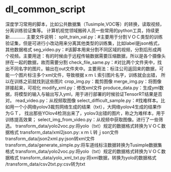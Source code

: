# dl_common_script
深度学习常用的脚本，比如公共数据集（Tusimple,VOC等）的转换，读取视频，分离训练验证集等。
计算机视觉领域搬砖人员一些常用的python工具，持续更新............
主要文件说明：
split_train_val.py：#主要用于分割ＶＯＣ类型的训练验证集，但是可进行小改动用来分离其他类型的训练集，比如label是json格式，其他数据格式
seg_video.py：#该脚本用来分割不同区域的视频，分割后形成两个视频。主要用途：有的时候由于远程传输数据需要压缩数据，所以是各个摄像头拼在一起的数据，故而需要分割
check_file_same.py：#对比两个文件夹中，找出不同名字的图片。输出在out文件夹中。主要用法：标注公司返回来的数据，可能一个图片标注多个xml文件，导致根据ｘｍｌ索引图片名字，训练就会出错，
所以在训练之前就找到这些图片
crop_img.py：裁剪图像
merge_img.py：将图像拼接起来，可视化
modify_xml.py：修改xml文件
produce_data.py：生成yml数据，将模型的输入与输出写入yml，用于进行部署的时候验证TensorRT结果是否对。
read_video.py：从视频取图像
select_difficult_sample.py：#找难样本。比如用一个小网络yolov3裁剪网络生成的结果（txt），大网络yolov4生成的结果作为ＧＴ，
找出那些YOlov4检测出来了，yolov3出错的图片，称之为难样本，用于训练提高效果；
select_img_from_video.py：从视频中获取图像。进行了一些筛选。
transform_data/yolo2voc.py:将yolo（txt）规定的数据格式转换为ＶＯＣ数据格式
transform_data/xml2json.py:ｘｍｌ转ｊson文件
transform_data/json2xml.py:json转xml文件
transform_data/generate_simple.py:将车道线标注数据转换为Tusimple数据集格式
transform_data/yolo2voc.py:将yolo（txt）规定的数据格式转换为ＶＯＣ数据格式
transform_data/yolo_xml_txt.py:将xml数据，转换为yolo的数据格式
/transform_data/csv2txt.py:csv转为txt
